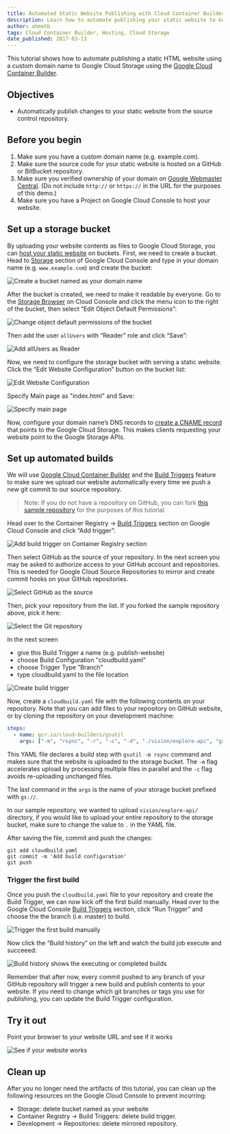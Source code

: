 ```yaml
---
title: Automated Static Website Publishing with Cloud Container Builder
description: Learn how to automate publishing your static website to Google Cloud Storage with Cloud Container Builder
author: ahmetb
tags: Cloud Container Builder, Hosting, Cloud Storage
date_published: 2017-03-13
---
```


This tutorial shows how to automate publishing a static HTML website using a
custom domain name to Google Cloud Storage using the [Google Cloud Container
Builder][gcb].

## Objectives

- Automatically publish changes to your static website from the source control
  repository.

## Before you begin

1. Make sure you have a custom domain name (e.g. example.com).
1. Make sure the source code for your static website is hosted on a GitHub or
   BitBucket repository.
1. Make sure you verified ownership of your domain on [Google Webmaster
   Central][gwc]. (Do not include `http://` or `https://` in the URL for the
   purposes of this demo.)
1. Make sure you have a Project on Google Cloud Console to host your website.

## Set up a storage bucket

By uploading your website contents as files to Google Cloud Storage, you can
[host your static website][gcs-hosting] on buckets. First, we need to create a
bucket. Head to [Storage][p6n-storage] section of Google Cloud Console and type
in your domain name (e.g. `www.example.com`) and create the bucket:

![Create a bucket named as your domain name](./create-bucket.png)

After the bucket is created, we need to make it readable by everyone. Go to the
[Storage Browser][p6n-storage] on Cloud Console and click the menu icon to the
right of the bucket, then select “Edit Object Default Permissions”:

![Change object default permissions of the bucket](./change-defacl.png)

Then add the user `allUsers` with “Reader” role and click “Save”:

![Add allUsers as Reader](./add-allUsers.png)

Now, we need to configure the storage bucket with serving a static website.
Click the “Edit Website Configuration” button on the bucket list:

![Edit Website Configuration](./configure-website-button.png)

Specify Main page as "index.html" and Save:

![Specify main page](./configure-website.png)

Now, configure your domain name’s DNS records to [create a CNAME
record][gcs-hosting] that points to the Google Cloud Storage. This makes clients
requesting your website point to the Google Storage APIs.

## Set up automated builds

We will use [Google Cloud Container Builder][gcb] and the [Build Triggers][bt]
feature to make sure we upload our website automatically every time we push a
new git commit to our source repository.

> Note: If you do not have a repository on GitHub, you can fork [this sample
> repository][sample-repo] for the purposes of this tutorial.

Head over to the Container Registry &rarr; [Build Triggers][p6n-triggers]
section on Google Cloud Console and click “Add trigger”:

![Add build trigger on Container Registry section](./add-trigger-button.png)

Then select GitHub as the source of your repository. In the next screen you may
be asked to authorize access to your GitHub account and repositories. This is
needed for Google Cloud Source Repositories to mirror and create commit hooks on
your GitHub repositories.

![Select GitHub as the source](./select-source.png)

Then, pick your repository from the list. If you forked the sample repository
above, pick it here:

![Select the Git repository](./select-repo.png)

In the next screen

- give this Build Trigger a name (e.g. publish-website)
- choose Build Configuration "cloudbuild.yaml"
- choose Trigger Type ”Branch”
- type cloudbuild.yaml to the file location

![Create build trigger](./create-trigger.png)

Now, create a `cloudbuild.yaml` file with the following contents on your
repository. Note that you can add files to your repository on GitHub website, or
by cloning the repository on your development machine:

```yaml
steps:
  - name: gcr.io/cloud-builders/gsutil
    args: ["-m", "rsync", "-r", "-c", "-d", "./vision/explore-api", "gs://hello.alp.im"]
```

This YAML file declares a build step with `gsutil -m rsync` command and makes
sure that the website is uploaded to the storage bucket. The `-m` flag
accelerates upload by processing multiple files in parallel and the `-c` flag
avoids re-uploading unchanged files.

The last command in the `args` is the name of your storage bucket prefixed with
`gs://`.

In our sample repository, we wanted to upload `vision/explore-api/` directory,
if you would like to upload your entire repository to the storage bucket, make
sure to change the value to `.` in the YAML file.

After saving the file, commit and push the changes:

    git add cloudbuild.yaml
    git commit -m 'Add build configuration'
    git push

### Trigger the first build

Once you push the `cloudbuild.yaml` file to your repository and create the Build
Trigger, we can now kick off the first build manually. Head over to the Google
Cloud Console [Build Triggers][p6n-triggers] section, click “Run Trigger” and
choose the the branch (i.e. master) to build.

![Trigger the first build manually](./trigger-build.png)

Now click the “Build history” on the left and watch the build job execute and
succeeed:

![Build history shows the executing or completed builds](./build-history.png)

Remember that after now, every commit pushed to any branch of your GitHub
repository will trigger a new build and publish contents to your website. If you
need to change which git branches or tags you use for publishing, you can update
the Build Trigger configuration.

## Try it out

Point your browser to your website URL and see if it works

![See if your website works](./browser.png)

## Clean up

After you no longer need the artifacts of this tutorial, you can clean up the
following resources on the Google Cloud Console to prevent incurring:

- Storage: delete bucket named as your website
- Container Registry &rarr; Build Triggers: delete build trigger.
- Development &rarr; Repositories: delete mirrored repository.

[gcb]: https://cloud.google.com/container-builder/
[gwc]: https://www.google.com/webmasters/verification/
[gcs-hosting]: https://cloud.google.com/storage/docs/hosting-static-website
[p6n-storage]: https://console.cloud.google.com/storage/browser
[p6n-triggers]: https://pantheon.corp.google.com/gcr/triggers
[bt]: https://cloud.google.com/container-builder/docs/creating-build-triggers
[sample-repo]: https://github.com/GoogleCloudPlatform/web-docs-samples
